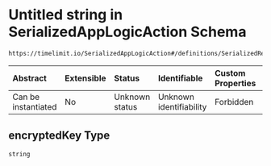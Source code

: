 # Untitled string in SerializedAppLogicAction Schema

```txt
https://timelimit.io/SerializedAppLogicAction#/definitions/SerializedReplyToKeyRequestAction/properties/encryptedKey
```

| Abstract            | Extensible | Status         | Identifiable            | Custom Properties | Additional Properties | Access Restrictions | Defined In                                                                                            |
| :------------------ | :--------- | :------------- | :---------------------- | :---------------- | :-------------------- | :------------------ | :---------------------------------------------------------------------------------------------------- |
| Can be instantiated | No         | Unknown status | Unknown identifiability | Forbidden         | Allowed               | none                | [SerializedAppLogicAction.schema.json\*](SerializedAppLogicAction.schema.json "open original schema") |

## encryptedKey Type

`string`

